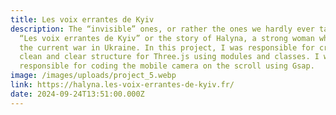 ```yaml
---
title: Les voix errantes de Kyiv
description: The “invisible” ones, or rather the ones we hardly ever talk about.
  “Les voix errantes de Kyiv” or the story of Halyna, a strong woman who fled
  the current war in Ukraine. In this project, I was responsible for creating a
  clean and clear structure for Three.js using modules and classes. I was also
  responsible for coding the mobile camera on the scroll using Gsap.
image: /images/uploads/project_5.webp
link: https://halyna.les-voix-errantes-de-kyiv.fr/
date: 2024-09-24T13:51:00.000Z
---
```

